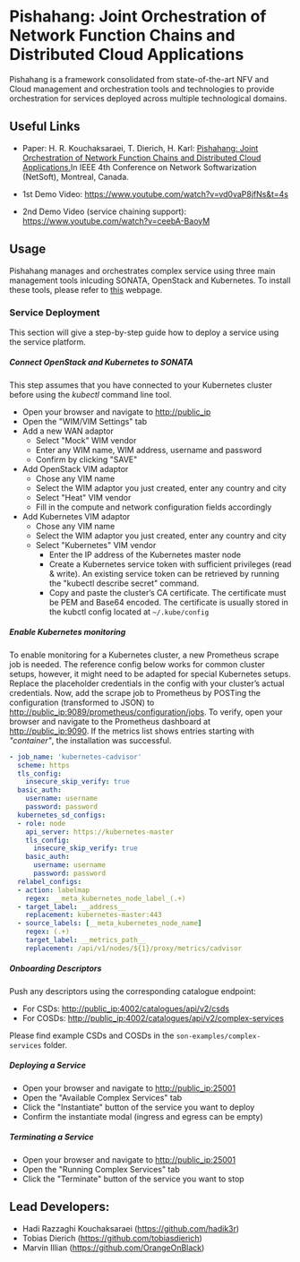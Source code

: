 # Pishahang: Joint Orchestration of Network Function Chains and Distributed Cloud Applications

Pishahang is a framework consolidated from state-of-the-art NFV and Cloud management and orchestration tools and
technologies to provide orchestration for services deployed across multiple technological domains.

## Useful Links

* Paper: H. R. Kouchaksaraei, T. Dierich, H. Karl: [Pishahang: Joint Orchestration of Network Function Chains and Distributed Cloud Applications.](https://ieeexplore.ieee.org/document/8460134)In IEEE 4th Conference on Network Softwarization (NetSoft), Montreal, Canada.

* 1st Demo Video: https://www.youtube.com/watch?v=vd0vaP8jfNs&t=4s
* 2nd Demo Video (service chaining support): https://www.youtube.com/watch?v=ceebA-BaoyM

## Usage

Pishahang manages and orchestrates complex service using three main management tools inlcuding SONATA, OpenStack and Kubernetes. To install these tools, please refer to [this](https://github.com/CN-UPB/Pishahang/wiki) webpage. 


### Service Deployment

This section will give a step-by-step guide how to deploy a service using the service platform.

##### Connect OpenStack and Kubernetes to SONATA

This step assumes that you have connected to your Kubernetes cluster before using the *kubectl* command line tool.

-   Open your browser and navigate to <http://public_ip>
-   Open the "WIM/VIM Settings" tab
-   Add a new WAN adaptor
    -   Select "Mock" WIM vendor
    -   Enter any WIM name, WIM address, username and password
    -   Confirm by clicking "SAVE"
-   Add OpenStack VIM adaptor
    -   Chose any VIM name
    -   Select the WIM adaptor you just created, enter any country and
        city
    -   Select "Heat" VIM vendor
    -   Fill in the compute and network configuration fields accordingly
-   Add Kubernetes VIM adaptor
    -   Chose any VIM name
    -   Select the WIM adaptor you just created, enter any country and
        city
    -   Select "Kubernetes" VIM vendor
        -   Enter the IP address of the Kubernetes master node
        -   Create a Kubernetes service token with sufficient privileges
            (read & write). An existing service token can be retrieved
            by running the "kubectl describe secret" command.
        -   Copy and paste the cluster’s CA certificate. The certificate
            must be PEM and Base64 encoded. The certificate is usually
            stored in the kubctl config located at `~/.kube/config`
       
##### Enable Kubernetes monitoring

To enable monitoring for a Kubernetes cluster, a new Prometheus scrape
job is needed. The reference config below works for common cluster setups, however, it might need to be adapted
for special Kubernetes setups. Replace the placeholder credentials in
the config with your cluster’s actual credentials. Now, add the scrape
job to Prometheus by POSTing the configuration (transformed to JSON) to
<http://public_ip:9089/prometheus/configuration/jobs>. To verify, open
your browser and navigate to the Prometheus dashboard at
<http://public_ip:9090>. If the metrics list shows entries starting with
*"container"*, the installation was successful.   
 
    
```yaml
- job_name: 'kubernetes-cadvisor'
  scheme: https
  tls_config:
    insecure_skip_verify: true
  basic_auth:
    username: username
    password: password
  kubernetes_sd_configs:
  - role: node
    api_server: https://kubernetes-master
    tls_config:
      insecure_skip_verify: true
    basic_auth:
      username: username
      password: password
  relabel_configs:
  - action: labelmap
    regex: __meta_kubernetes_node_label_(.+)
  - target_label: __address__
    replacement: kubernetes-master:443
  - source_labels: [__meta_kubernetes_node_name]
    regex: (.+)
    target_label: __metrics_path__
    replacement: /api/v1/nodes/${1}/proxy/metrics/cadvisor

```

##### Onboarding Descriptors

Push any descriptors using the corresponding catalogue endpoint:

-   For CSDs: <http://public_ip:4002/catalogues/api/v2/csds>
-   For COSDs:
    <http://public_ip:4002/catalogues/api/v2/complex-services>

Please find example CSDs and COSDs in the `son-examples/complex-services` folder.

##### Deploying a Service

-   Open your browser and navigate to <http://public_ip:25001>
-   Open the "Available Complex Services" tab
-   Click the "Instantiate" button of the service you want to deploy
-   Confirm the instantiate modal (ingress and egress can be empty)

##### Terminating a Service

-   Open your browser and navigate to <http://public_ip:25001>
-   Open the "Running Complex Services" tab
-   Click the "Terminate" button of the service you want to stop

## Lead Developers:

- Hadi Razzaghi Kouchaksaraei (https://github.com/hadik3r)
- Tobias Dierich (https://github.com/tobiasdierich)
- Marvin Illian (https://github.com/OrangeOnBlack)
